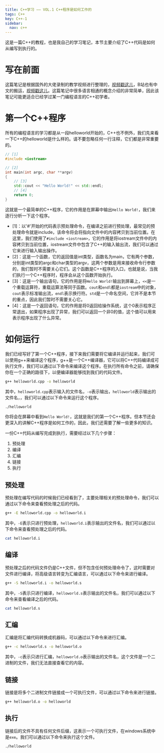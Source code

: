 ```yaml
---
title: C++学习 —— VOL.1 C++程序是如何工作的
tags: C++
key: C++-1
sidebar:
  nav: c++
---
```


这是一篇C++的教程，也是我自己的学习笔记，本节主要介绍了C++代码是如何从编写到执行的。<!--more-->

# 写在前面

这篇笔记是根据国外的大佬录制的教学视频进行整理的，[视频戳这儿](https://www.youtube.com/watch?v=18c3MTX0PK0&list=PLlrATfBNZ98dudnM48yfGUldqGD0S4FFb)，B站也有中文的搬运，[视频戳这儿](https://www.bilibili.com/video/BV1N24y1B7nQ?p=2&vd_source=0307132b97183cff4ff2138cf704f827)。这篇笔记中很多语言相通的概念介绍的非常简单，因此该笔记可能更适合已经学过某一门编程语言的C++初学者。

# 第一个C++程序

所有的编程语言的学习都是从一段helloworld开始的，C++也不例外，我们先来看一下C++的helloworld是什么样的。请不要忽略任何一行注释，它们都是非常重要的。

```cpp
// [1]
#include <iostream>

// [2]
int main(int argc, char **argv)
{
    // [3]
    std::cout << "Hello World!" << std::endl;
    // [4]
    return 0;
}
```

这就是一个最简单的C++程序，它的作用是在屏幕中输出`Hello World!`，我们来逐行分析一下这个程序。
- [1]：以'#'开始的代码表示预处理命令，在编译之前进行预处理，最常见的预处理命令就是include，该命令将会将指向文件中的内容拷贝到当前位置。在这里，我们使用了`#include <iostream>`，它的作用是将iostream文件中的内容拷贝到当前位置，iostream文件中包含了C++的输入输出流，我们可以通过它来进行输入输出操作。
- [2]：这是一个函数，它的返回值是int类型，函数名为main，它有两个参数，分别是int类型的argc和char类型的argv，这两个参数是用来接收命令行参数的，我们暂时不需要关心它们。这个函数是C++程序的入口，也就是说，当我们执行一个C++程序时，程序会从这个函数开始执行。
- [3]：这是一个输出语句，它的作用是将`Hello World!`输出到屏幕上，`<<`是一个重载运算符，重载运算法等同于函数。`cout`和`endl`都是`iostream`中的对象，`cout`表示标准输出流，`endl`表示换行符。`std`是一个命名空间，它并不是本节的重点，因此我们暂时不需要关心它。
- [4]：这是一个返回语句，它的作用是将0返回给操作系统，这个0表示程序正常退出，如果程序出现了异常，我们可以返回一个非0的值，这个值可以用来表示程序出现了什么异常。

# 如何运行

我们已经写好了第一个C++程序，接下来我们需要将它编译并运行起来，我们可以使用g++来编译这个程序，g++是一个C++编译器，它可以将C++代码编译成可执行文件，我们可以通过以下命令来编译这个程序。在执行所有命令之前，请确保你在一个正确的路径下，以便编译器能够找到我们的代码文件。

```bash
g++ helloworld.cpp -o helloworld 
```

其中，`helloworld.cpp`表示输入的文件名，`-o`表示输出，`helloworld`表示输出的文件名，，我们可以通过以下命令来运行这个程序。

```bash
./helloworld
```

你将会在屏幕中看到`Hello World!`，这就是我们的第一个C++程序。但本节还会更深入的讲解C++程序是如何工作的，因此，我们还需要了解一些更多的知识。

一份C++代码从编写完成到执行，需要经过以下几个步骤：
1. 预处理
2. 编译
3. 汇编
4. 链接
5. 执行

## 预处理

预处理在编写代码的时候我们已经看到了，主要处理相关的预处理命令，我们可以通过以下命令来查看预处理之后的代码。

```bash
g++ -E helloworld.cpp -o helloworld.i
```

其中，`-E`表示只进行预处理，`helloworld.i`表示输出的文件名，我们可以通过以下命令来查看预处理之后的代码。

```bash
cat helloworld.i
```

## 编译

预处理之后的代码文件仍是C++文件，但不包含任何预处理命令了，这时需要对文件进行编译，将高级语言转变为汇编语言，可以通过以下命令来进行编译。

```bash
g++ -S helloworld.i -o helloworld.s
```

其中，`-S`表示只进行编译，`helloworld.s`表示输出的文件名，我们可以通过以下命令来查看编译之后的代码。

```bash
cat helloworld.s
```

## 汇编

汇编是将汇编代码转换成机器码，可以通过以下命令来进行汇编。

```bash
g++ -c helloworld.s -o helloworld.o
```

其中，`-c`表示只进行汇编，`helloworld.o`表示输出的文件名，这个文件是一个二进制的文件，我们无法直接查看它的内容。

## 链接

链接是将多个二进制文件链接成一个可执行文件，可以通过以下命令来进行链接。

```bash
g++ helloworld.o -o helloworld
```

## 执行

链接后的文件不具有任何文件后缀，这表示一个可执行文件，在windows系统中是`exe`。我们可以通过以下命令来执行这个文件。

```bash
./helloworld
```